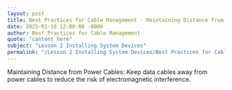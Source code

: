 ```yaml
---
layout: post
title: Best Practices for Cable Management - Maintaining Distance from Power Cables
date: 2025-01-10 12:00:00 -0000
author: Best Practices for Cable Management
quote: "content here"
subject: "Lesson 2 Installing System Devices"
permalink: "/Lesson 2 Installing System Devices/Best Practices for Cable Management/Best Practices for Cable Management - Maintaining Distance from Power Cables"
---
```


Maintaining Distance from Power Cables: Keep data cables away from power cables to reduce the risk of electromagnetic interference.
